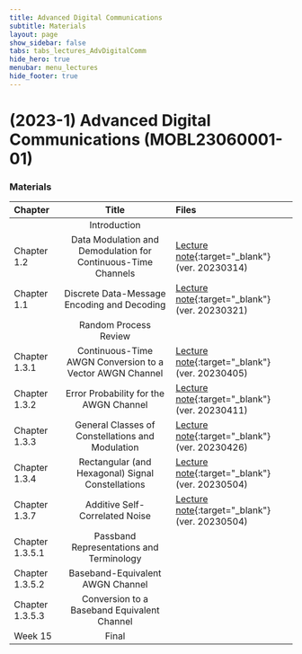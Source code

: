 ```yaml
---
title: Advanced Digital Communications
subtitle: Materials
layout: page
show_sidebar: false
tabs: tabs_lectures_AdvDigitalComm
hide_hero: true
menubar: menu_lectures
hide_footer: true
---
```


# (2023-1) Advanced Digital Communications (MOBL23060001-01)

### Materials

<!--Please check out the [Hanbat University LMS](https://cyber.hanbat.ac.kr){:target="_blank"}-->

| Chapter | Title | Files |
|:---|:---:|:---|
|  | Introduction |  |
| Chapter 1.2 | Data Modulation and Demodulation for Continuous-Time Channels | [Lecture note](https://drive.google.com/file/d/1ObHDbhVfUoIDfP_H5RVeBNmFsq2Ljjjq/view?usp=sharing){:target="_blank"} (ver. 20230314) |
| Chapter 1.1 | Discrete Data-Message Encoding and Decoding | [Lecture note](https://drive.google.com/file/d/12kNkYi9ceSeavCCzF3i_U9rFNkr3SPpG/view?usp=sharing){:target="_blank"} (ver. 20230321) |
|  | Random Process Review |  |
| Chapter 1.3.1 | Continuous-Time AWGN Conversion to a Vector AWGN Channel | [Lecture note](https://drive.google.com/file/d/1WxYLrc8vraYE1OFhIoVmGgNSOBSuMwg8/view?usp=sharing){:target="_blank"} (ver. 20230405) |
| Chapter 1.3.2 | Error Probability for the AWGN Channel | [Lecture note](https://drive.google.com/file/d/1V0PNgJhp8cbCz5255yXnHY-MskhaVyw7/view?usp=sharing){:target="_blank"} (ver. 20230411) |
| Chapter 1.3.3 | General Classes of Constellations and Modulation | [Lecture note](https://drive.google.com/file/d/1NxXgf-fgU-kqxhOvSShu4EQMLmV72Md7/view?usp=sharing){:target="_blank"} (ver. 20230426) |
| Chapter 1.3.4 | Rectangular (and Hexagonal) Signal Constellations | [Lecture note](https://drive.google.com/file/d/1mO0tuc_ViBXmIFMx0M-vLh7D1jb6X6Bc/view?usp=sharing){:target="_blank"} (ver. 20230504) |
| Chapter 1.3.7 | Additive Self-Correlated Noise | [Lecture note](https://drive.google.com/file/d/1VopShFvUyqsx5PIAl27mJ_w--sCc8rom/view?usp=sharing){:target="_blank"} (ver. 20230504) |
| Chapter 1.3.5.1 | Passband Representations and Terminology |  |
| Chapter 1.3.5.2 | Baseband-Equivalent AWGN Channel |  |
| Chapter 1.3.5.3 | Conversion to a Baseband Equivalent Channel |  |
| Week 15 | Final |  |